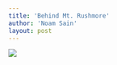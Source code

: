 ```yaml
---
title: 'Behind Mt. Rushmore'
author: 'Noam Sain'
layout: post
---
```


[![](http://3.bp.blogspot.com/_8aN4krk1nsk/Sa6DWn_IP6I/AAAAAAAAAKM/x5ipssjqNkg/s400/mt_rushmore.jpg)](http://3.bp.blogspot.com/_8aN4krk1nsk/Sa6DWn_IP6I/AAAAAAAAAKM/x5ipssjqNkg/s1600-h/mt_rushmore.jpg)